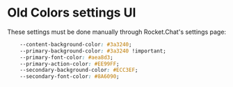 # Old Colors settings UI

These settings must be done manually through Rocket.Chat's settings page:

```css
    --content-background-color: #3a3240;
    --primary-background-color: #3a3240 !important;
    --primary-font-color: #aea8d3;
    --primary-action-color: #EE99FF;
    --secondary-background-color: #ECC3EF;
    --secondary-font-color: #8A6090;
```